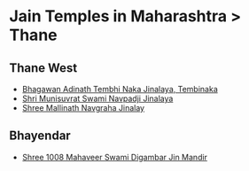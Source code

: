 # Jain Temples in Maharashtra > Thane

## Thane West
- [Bhagawan Adinath Tembhi Naka Jinalaya, Tembinaka](fc3e21.md)
- [Shri Munisuvrat Swami Navpadji Jinalaya](c9d1be.md)
- [Shree Mallinath Navgraha Jinalay](c6c6ed.md)

## Bhayendar
- [Shree 1008 Mahaveer Swami Digambar Jin Mandir](d6c37e.md)
